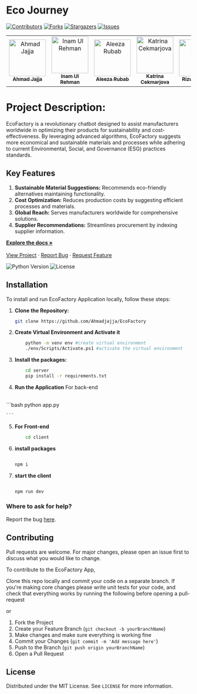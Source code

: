 # Eco Journey

[![Contributors][contributors-shield]][contributors-url]
[![Forks][forks-shield]][forks-url]
[![Stargazers][stars-shield]][stars-url]
[![Issues][issues-shield]][issues-url]
<table>
    <tbody>
        <tr>
            <td align="center">
                <a href="https://github.com/Ahmadjajja">
                    <img src="https://avatars.githubusercontent.com/u/86593662?v=4" width="100px;" alt="Ahmad Jajja"/>
                    <br />
                    <sub><b>Ahmad Jajja</b></sub>
                </a> 
            </td>
            <td align="center">
          <a href="https://github.com/inamprograms">
                    <img src="https://avatars.githubusercontent.com/u/113470083?v=4" width="100px;" alt="Inam Ul Rehman"/>
                    <br />
                    <sub><b>Inam Ul Rehman</b></sub>
                </a> 
            </td>
            <td align="center">
                <a href="https://github.com/aleeza23">
                    <img src="https://avatars.githubusercontent.com/u/130530849?v=4" width="100px;" alt="Aleeza Rubab"/>
                    <br />
                    <sub><b>Aleeza Rubab</b></sub>
                </a> 
            </td>
          <td align="center">
                <a href="https://www.linkedin.com/in/katrina-cekmarjova/">
                    <img src="https://media.licdn.com/dms/image/D4D03AQHUmk5xcDMetA/profile-displayphoto-shrink_400_400/0/1693405804041?e=1715212800&v=beta&t=0zKtgkshIgiD9xmnEjBZqXuW145GwNVv8om9XWkBOrY" width="100px;" alt="Katrina Cekmarjova"/>
                    <br />
                    <sub><b>Katrina Cekmarjova</b></sub>
                </a> 
            </td>
          <td align="center">
                <a href="https://www.linkedin.com/in/rizwan-zhad-54812b171/">
                    <img src="https://media.licdn.com/dms/image/D4D03AQE8Cw11_Rl2jA/profile-displayphoto-shrink_400_400/0/1708821488131?e=1715212800&v=beta&t=7T2o19S5w1CU1ZV2cq7WndjiJ2-UiYXZYMXW3SqRftQ" width="100px;" alt="Rizwan Zhad "/>
                    <br />
                    <sub><b>Rizwan Zhad </b></sub>
                </a> 
            </td>
          <td align="center">
                <a href="https://www.linkedin.com/in/brunoalecrim/">
                    <img src="https://media.licdn.com/dms/image/D4D03AQFQOdGC1phyvw/profile-displayphoto-shrink_400_400/0/1688715652137?e=1715212800&v=beta&t=nhV2kXMB7IK4BwoXq3_AsWswNczEDDi_JL8MTHN10R8" width="100px;" alt="Bruno Cesar"/>
                    <br />
                    <sub><b>Bruno Cesar</b></sub>
                </a> 
            </td>
        </tr> 
</tbody>
<table>

# Project Description:

EcoFactory is a revolutionary chatbot designed to assist manufacturers worldwide in optimizing their products for sustainability and cost-effectiveness. By leveraging advanced algorithms, EcoFactory suggests more economical and sustainable materials and processes while adhering to current Environmental, Social, and Governance (ESG) practices standards.

## Key Features

1. **Sustainable Material Suggestions:** Recommends eco-friendly alternatives maintaining functionality.
2. **Cost Optimization:** Reduces production costs by suggesting efficient processes and materials.
3. **Global Reach:** Serves manufacturers worldwide for comprehensive solutions.
4. **Supplier Recommendations:** Streamlines procurement by indexing supplier information.


<p>
 <p>
    <a href="https://github.com/Ahmadjajja/EcoFactory"><strong>Explore the docs »</strong></a>
    <br />
    <br />
    <a href="https://lablab.ai/event/leap-2024-hackathon/travelfox-ai">View Project</a>
    ·
    <a href="https://github.com/Ahmadjajja/EcoFactory/issues">Report Bug</a>
    ·
    <a href="https://github.com/Ahmadjajja/EcoFactory/issues">Request Feature</a>
  </p>
</p>

![Python Version][python-image]
![License][license-image]


## Installation 

To install and run EcoFactory Application locally, follow these steps:

1. **Clone the Repository:**

    ```bash
    git clone https://github.com/Ahmadjajja/EcoFactory

    ```
2. **Create Virtual Environment and Activate it**

    ```bash
        python -m venv env #create virtual environment
        ./env/Scripts/Activate.ps1 #activate the virtual environment
    ```
3. **Install the packages:**

    ```bash
        cd server 
        pip install -r requirements.txt
    
    ```

4. **Run the Application** For back-end 
<br>
    ```bash
        python app.py
    
    ```   
5. **For Front-end**
    ```bash
        cd client
    ```
6. **install packages**
    ```bash

   npm i
    ```
7. **start the client**
    ```bash

   npm run dev

    ```

### Where to ask for help?
Report the bug [here](https://github.com/Ahmadjajja/EcoFactory/issues).


## Contributing

Pull requests are welcome. For major changes, please open an issue first to discuss what you would like to change.

To contribute to the EcoFactory App, 

Clone this repo locally and commit your code on a separate branch.
If you're making core changes please write unit tests for your code, and check that everything works by running the following before opening a pull-request

or 

1. Fork the Project
2. Create your Feature Branch (`git checkout -b yourBranchName`)
3. Make changes and make sure everything is working fine
4. Commit your Changes (`git commit -m 'Add message here'`)
5. Push to the Branch (`git push origin yourBranchName`)
6. Open a Pull Request

## License

Distributed under the MIT License. See `LICENSE` for more information.

[python-image]: https://img.shields.io/badge/python-v3.6+-blue.svg
[license-image]: https://img.shields.io/badge/license-MIT-blue.svg

[contributors-shield]: https://img.shields.io/github/contributors/Ahmadjajja/EcoFactory.svg?style=for-the-badge
[contributors-url]: https://github.com/Ahmadjajja/EcoFactory/graphs/contributors
[forks-shield]: https://img.shields.io/github/forks/Ahmadjajja/EcoFactory.svg?style=for-the-badge
[forks-url]: https://github.com/Ahmadjajja/EcoFactory/network/members
[stars-shield]: https://img.shields.io/github/stars/Ahmadjajja/EcoFactory.svg?style=for-the-badge
[stars-url]: https://github.com/Ahmadjajja/EcoFactory/stargazers
[issues-shield]: https://img.shields.io/github/issues/Ahmadjajja/EcoFactory.svg?style=for-the-badge
[issues-url]: https://github.com/Ahmadjajja/EcoFactory/issues
[license-shield]: https://img.shields.io/github/license/Ahmadjajja/EcoFactory.svg?style=for-the-badge
[license-url]: https://github.com/Ahmadjajja/EcoFactory/blob/master/LICENSE.txt
[linkedin-shield]: https://img.shields.io/badge/-LinkedIn-black.svg?style=for-the-badge&logo=linkedin&colorB=555




